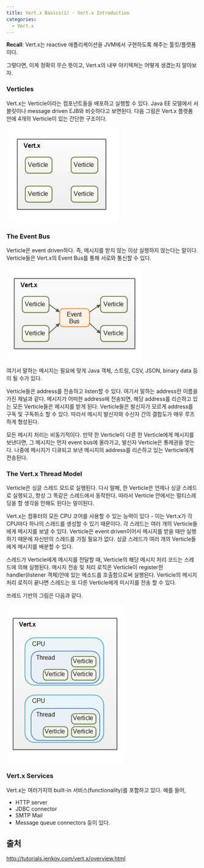 ```yaml
---
title: Vert.x Basics(1) - Vert.x Introduction
categories: 
  - Vert.x
---
```


**Recall**: Vert.x는 reactive 애플리케이션을 JVM에서 구현하도록 해주는 툴킷/플랫폼이다.

그렇다면, 이게 정확히 무슨 뜻이고, Vert.x의 내부 아키텍쳐는 어떻게 생겼는지 알아보자.

### Verticles
Vert.x는 Verticle이라는 컴포넌트들을 배포하고 실행할 수 있다. Java EE 모델에서 서블릿이나 message driven EJB와 비슷하다고 보면된다. 다음 그림은 Vert.x 플랫폼 안에 4개의 Verticle이 있는 간단한 구조이다.

![Simple Vertx](/assets/img/vertx_simple.png)

### The Event Bus
Verticle은 event driven하다. 즉, 메시지를 받지 않는 이상 실행하지 않는다는 말이다. Verticle들은 Vert.x의 Event Bus를 통해 서로와 통신할 수 있다.

![Event Bus](/assets/img/vertx_eventbus.png)

여기서 말하는 메시지는 필요에 맞게 Java 객체, 스트링, CSV, JSON, binary data 등이 될 수가 있다.

Verticle들은 address를 전송하고 listen할 수 있다. 여기서 말하는 address란 이름을 가진 채널과 같다. 메시지가 어떠한 address에 전송되면, 해당 address를 리슨하고 있는 모든 Verticle들은 메시지를 받게 된다. Verticle들은 발신자가 모르게 address를 구독 및 구독취소 할 수 있다. 따라서 메시지 발신자와 수신자 간의 결합도가 매우 루즈하게 형성된다.

모든 메시지 처리는 비동기적이다. 만약 한 Verticle이 다른 한 Verticle에게 메시지를 보낸다면, 그 메시지는 먼저 event bus에 올라가고, 발신자 Verticle은 통제권을 얻는다. 나중에 메시지가 디큐되고 보낸 메시지의 address를 리슨하고 있는 Verticle에게 전송된다.

### The Vert.x Thread Model
Verticle은 싱글 스레드 모드로 실행된다. 다시 말해, 한 Verticle은 언제나 싱글 스레드로 실행되고, 항상 그 똑같은 스레드에서 동작한다. 따라서 Verticle 안에서는 멀티스레딩을 할 생각을 안해도 된다는 말이된다.

Vert.x는 컴퓨터의 모든 CPU 코어를 사용할 수 있는 능력이 있다 - 이는 Vert.x가 각 CPU마다 하나의 스레드를 생성할 수 있기 때문이다. 각 스레드는 여러 개의 Verticle들에게 메시지를 보낼 수 있다. Verticle은 event driven이어서 메시지를 받을 때만 실행하기 때문에 자신만의 스레드를 가질 필요가 없다. 싱글 스레드가 여러 개의 Verticle들에게 메시지를 배분할 수 있다.

스레드가 Verticle에게 메시지를 전달할 때, Verticle의 해당 메시지 처리 코드는 스레드에 의해 실행된다. 메시지 전송 및 처리 로직은 Verticle이 register한 handler(listener 객체)안에 있는 메소드를 호출함으로써 실행된다. Verticle의 메시지 처리 로직이 끝나면 스레드는 또 다른 Verticle에게 미시지를 전송 할 수 있다.

쓰레드 기반의 그림은 다음과 같다.

![Thread Model](/assets/img/vertx_thread.png)

### Vert.x Services
Vert.x는 여러가지의 built-in 서비스(functionality)를 포함하고 있다. 예를 들어,
- HTTP server
- JDBC connector
- SMTP Mail
- Message queue connectors
등이 있다.

## 출처
http://tutorials.jenkov.com/vert.x/overview.html